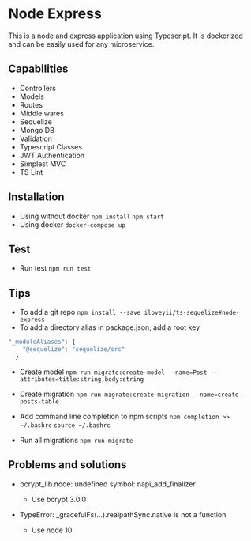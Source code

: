 Node Express
============
This is a node and express application using Typescript. It is dockerized and can be easily used for any
microservice.

## Capabilities
   * Controllers
   * Models
   * Routes
   * Middle wares
   * Sequelize
   * Mongo DB
   * Validation
   * Typescript Classes
   * JWT Authentication
   * Simplest MVC
   * TS Lint


## Installation
   * Using without docker
     `npm install`
     `npm start`
   * Using docker
     `docker-compose up`




## Test
   * Run test
     `npm run test`
     

## Tips
   * To add a git repo
     `npm install --save iloveyii/ts-sequelize#node-express`
   * To add a directory alias in package.json, add a root key
```js
"_moduleAliases": {
    "@sequelize": "sequelize/src"
  }
```
   * Create model
   `npm run migrate:create-model --name=Post --attributes=title:string,body:string`
   
   * Create migration
    `npm run migrate:create-migration --name=create-posts-table`
   
   * Add command line completion to npm scripts
   `npm completion >> ~/.bashrc`
   `source ~/.bashrc`
   
   * Run all migrations
   `npm run migrate`


## Problems and solutions
   * bcrypt_lib.node: undefined symbol: napi_add_finalizer
     * Use bcrypt 3.0.0
     
   * TypeError: _gracefulFs(...).realpathSync.native is not a function
     * Use node 10